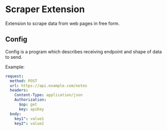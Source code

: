 # Scraper Extension

Extension to scrape data from web pages in free form.

## Config

Config is a program which describes receiving endpoint and shape of data to send.

Example:

```yaml
request:
  method: POST
  url: https://api.example.com/notes
  headers:
    Content-Type: application/json
    Authorization:
      $op: get
      key: apiKey
  body:
    key1": value1
    key2": value2
```
